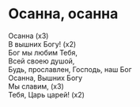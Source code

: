 # Осанна, осанна
Осанна (х3)  
В вышних Богу! (х2)  
Бог мы любим Тебя,  
Всей своею душой,  
Будь, прославлен, Господь, наш Бог  
Осанна, Вышних Богу  
Мы славим, (х3)  
Тебя, Царь царей! (х2)  
